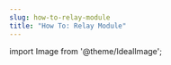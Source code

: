 ```yaml
---
slug: how-to-relay-module
title: "How To: Relay Module"
---
```

import Image from '@theme/IdealImage';

